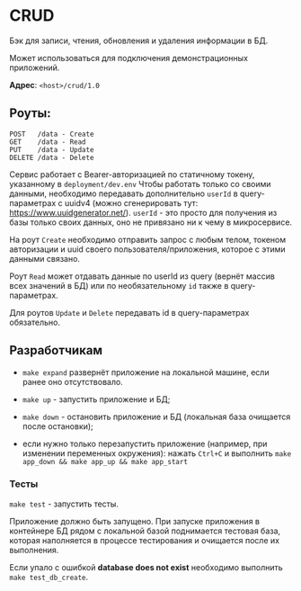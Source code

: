 # CRUD

Бэк для записи, чтения, обновления и удаления информации в БД.

Может использоваться для подключения демонстрационных приложений.

**Адрес**: `<host>/crud/1.0`

## Роуты:
```
POST   /data - Create
GET    /data - Read
PUT    /data - Update
DELETE /data - Delete
```

Сервис работает с Bearer-авторизацией по статичному токену, указанному в `deployment/dev.env`
Чтобы работать только со своими данными, необходимо передавать дополнительно `userId` в query-параметрах с uuidv4 (можно сгенерировать тут: https://www.uuidgenerator.net/). 
`userId` - это просто для получения из базы только своих данных, оно не привязано ни к чему в микросервисе.

На роут `Create` необходимо отправить запрос с любым телом, токеном авторизации и uuid своего пользователя/приложения, которое с этими данными связано.

Роут `Read` может отдавать данные по userId из query (вернёт массив всех значений в БД) или по необязательному `id` также в query-параметрах.

Для роутов `Update` и `Delete` передавать id в query-параметрах обязательно.

## Разработчикам

* `make expand` развернёт приложение на локальной машине, если ранее оно отсутствовало. 

* `make up` - запустить приложение и БД;
* `make down` - остановить приложение и БД (локальная база очищается после остановки);
* если нужно только перезапустить приложение (например, при изменении переменных окружения): нажать `Ctrl+C` и выполнить `make app_down && make app_up && make app_start` 


### Тесты

`make test` - запустить тесты.

Приложение должно быть запущено. При запуске приложения в контейнере БД рядом с локальной базой поднимается тестовая база, которая наполняется в процессе тестирования и очищается после их выполнения.

Если упало с ошибкой **database does not exist** необходимо выполнить `make test_db_create`.
